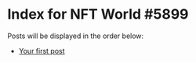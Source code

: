 # Index for NFT World #5899
Posts will be displayed in the order below:

- [Your first post](./001-first.md)

